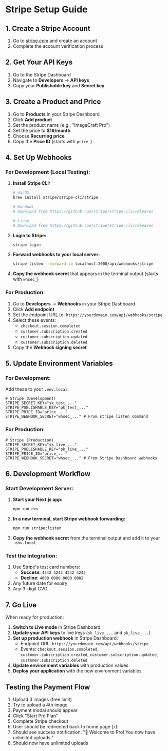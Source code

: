 # Stripe Setup Guide

## 1. Create a Stripe Account

1. Go to [stripe.com](https://stripe.com) and create an account
2. Complete the account verification process

## 2. Get Your API Keys

1. Go to the Stripe Dashboard
2. Navigate to **Developers** → **API keys**
3. Copy your **Publishable key** and **Secret key**

## 3. Create a Product and Price

1. Go to **Products** in your Stripe Dashboard
2. Click **Add product**
3. Set the product name (e.g., "ImageCraft Pro")
4. Set the price to **$19/month**
5. Choose **Recurring price**
6. Copy the **Price ID** (starts with `price_`)

## 4. Set Up Webhooks

### For Development (Local Testing):

1. **Install Stripe CLI:**
   ```bash
   # macOS
   brew install stripe/stripe-cli/stripe
   
   # Windows
   # Download from https://github.com/stripe/stripe-cli/releases
   
   # Linux
   # Download from https://github.com/stripe/stripe-cli/releases
   ```

2. **Login to Stripe:**
   ```bash
   stripe login
   ```

3. **Forward webhooks to your local server:**
   ```bash
   stripe listen --forward-to localhost:3000/api/webhooks/stripe
   ```

4. **Copy the webhook secret** that appears in the terminal output (starts with `whsec_`)

### For Production:

1. Go to **Developers** → **Webhooks** in your Stripe Dashboard
2. Click **Add endpoint**
3. Set the endpoint URL to: `https://yourdomain.com/api/webhooks/stripe`
4. Select these events:
   - `checkout.session.completed`
   - `customer.subscription.created`
   - `customer.subscription.updated`
   - `customer.subscription.deleted`
5. Copy the **Webhook signing secret**

## 5. Update Environment Variables

### For Development:

Add these to your `.env.local`:

```env
# Stripe (Development)
STRIPE_SECRET_KEY="sk_test_..."
STRIPE_PUBLISHABLE_KEY="pk_test_..."
STRIPE_PRICE_ID="price_..."
STRIPE_WEBHOOK_SECRET="whsec_..." # From stripe listen command
```

### For Production:

```env
# Stripe (Production)
STRIPE_SECRET_KEY="sk_live_..."
STRIPE_PUBLISHABLE_KEY="pk_live_..."
STRIPE_PRICE_ID="price_..."
STRIPE_WEBHOOK_SECRET="whsec_..." # From Stripe Dashboard webhooks
```

## 6. Development Workflow

### Start Development Server:

1. **Start your Next.js app:**
   ```bash
   npm run dev
   ```

2. **In a new terminal, start Stripe webhook forwarding:**
   ```bash
   npm run stripe:listen
   ```

3. **Copy the webhook secret** from the terminal output and add it to your `.env.local`

### Test the Integration:

1. Use Stripe's test card numbers:
   - **Success**: `4242 4242 4242 4242`
   - **Decline**: `4000 0000 0000 0002`
2. Any future date for expiry
3. Any 3-digit CVC

## 7. Go Live

When ready for production:

1. **Switch to Live mode** in Stripe Dashboard
2. **Update your API keys** to live keys (`sk_live_...` and `pk_live_...`)
3. **Set up production webhook** in Stripe Dashboard:
   - Endpoint URL: `https://yourdomain.com/api/webhooks/stripe`
   - Events: `checkout.session.completed`, `customer.subscription.created`, `customer.subscription.updated`, `customer.subscription.deleted`
4. **Update environment variables** with production values
5. **Deploy your application** with the new environment variables

## Testing the Payment Flow

1. Upload 3 images (free limit)
2. Try to upload a 4th image
3. Payment modal should appear
4. Click "Start Pro Plan"
5. Complete Stripe checkout
6. User should be redirected back to home page (`/`)
7. Should see success notification: "🎉 Welcome to Pro! You now have unlimited uploads."
8. Should now have unlimited uploads
